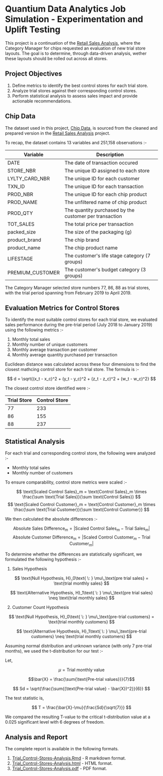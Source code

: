 # Quantium Data Analytics Job Simulation - Experimentation and Uplift Testing

This project is a continuation of the [Retail Sales Analysis](https://github.com/AlifSafwan01/retail-sales-analysis), where the Category Manager for chips requested an evaluation of new trial store layouts. The goal is to determine, through data-driven analysis, wether these layouts should be rolled out across all stores.

## Project Objectives

1. Define metrics to identify the best control stores for each trial store.
2. Analyze trial stores against their corresponding control stores.
3. Perform statistical analysis to assess sales impact and provide actionable recommendations.

## Chip Data

The dataset used in this project, [Chip Data](chip_data.xlsx), is sourced from the cleaned and prepared version in the [Retail Sales Analysis](https://github.com/AlifSafwan01/retail-sales-analysis) project.

To recap, the dataset contains 13 variables and 251,158 observations :-

| Variable | Description |
| --- | --- |
| DATE | The date of transaction occured|
| STORE_NBR | The unique ID assigned to each store |
| LYLTY_CARD_NBR | The unique ID for each customer |
| TXN_ID | The unique ID for each transaction |
| PROD_NBR | The unique ID for each chip product |
| PROD_NAME | The unfiltered name of chip product |
| PROD_QTY | The quantity purchased by the customer per transaction |
| TOT_SALES | The total price per transaction |
| packed_size | The size of the packaging (g) |
| product_brand | The chip brand |
| product_name | The chip product name |
| LIFESTAGE |  The customer's life stage category (7 groups) |
| PREMIUM_CUSTOMER | The customer's budget category (3 groups) |

The Category Manager selected store numbers 77, 86, 88 as trial stores, with the trial period spanning from February 2019 to April 2019.

## Evaluation Metrics for Control Stores

To identify the most suitable control stores for each trial store, we evaluated sales performance during the pre-trial period (July 2018 to January 2019) using the following metrics :-

1. Monthly total sales
2. Monthly number of unique customers
3. Monthly average transaction per customer
4. Monthly average quantity purchased per transaction

Euclidean distance was calculated across these four dimensions to find the closest mathcing control store for each trial store. The formula is :- 

$$
d = \sqrt{(x_t - x_c)^2 + (y_t - y_c)^2 + (z_t - z_c)^2 + (w_t - w_c)^2}
$$

The closest control store identified were :-

| Trial Store | Control Store |
| --- | --- |
| 77 | 233 |
| 86 | 155 |
| 88 | 237 |

## Statistical Analysis

For each trial and corresponding control store, the following were analyzed :-
- Monthly total sales
- Monthly number of customers

To ensure comparability, control store metrics were scaled :-

$$
\text{Scaled Control Sales}_m = \text{Control Sales}_m \times \frac{\sum \text{Trial Sales}}{\sum \text{Control Sales}}
$$
$$
\text{Scaled Control Customer}_m = \text{Control Customer}_m \times \frac{\sum \text{Trial Customer}}{\sum \text{Control Customer}}
$$

We then calculated the absolute differences :-

$$
\text{Absolute Sales Difference}_m = \left| \text{Scaled Control Sales}_m - \text{Trial Sales}_m \right|
$$
$$
\text{Absolute Customer Difference}_m = \left| \text{Scaled Control Customer}_m - \text{Trial Customer}_m \right|
$$

To determine whether the differences are statistically significant, we formulated the following hypothesis :-

1. Sales Hypothesis

$$
\text{Null Hypothesis, H}_0\text{ \: } \mu\_\text{pre trial sales}  = \text{trial monthly sales}
$$

$$
\text{Alternative Hypothesis, H}_1\text{ \: } \mu\_\text{pre trial sales}  \neq \text{trial monthly sales}
$$

2. Customer Count Hypothesis

$$
\text{Null Hypothesis, H}_0\text{ \: } \mu\_\text{pre-trial customers}  = \text{trial monthly customers}
$$

$$
\text{Alternative Hypothesis, H}_1\text{ \: } \mu\_\text{pre-trial customers}  \neq \text{trial monthly customers}
$$

Assuming normal distribution and unknown variance (with only 7 pre-trial months), we used the t-distribution for our test :-

Let,

$$
\mu = \text{Trial monthly value}
$$

$$\bar{X} = \frac{\sum{\text{Pre-trial values}}}{7}$$

$$
Sd = \sqrt{\frac{\sum{(\text{Pre-trial value} - \bar{X})^2}}{6}}
$$

The test statistic is,

$$
T = \frac{\bar{X}-\mu}{\frac{Sd}{\sqrt{7}}}
$$

We compared the resulting T-value to the critical t-distribution value at a 0.025 significant level with 6 degrees of freedom.

## Analysis and Report

The complete report is available in the following formats.
1. [Trial_Control-Stores-Analysis.Rmd](Trial_Control-Stores-Analysis.Rmd) - R markdown format.
2. [Trial_Control-Stores-Analysis.html](Trial_Control-Stores-Analysis.html) - HTML format.
3. [Trial_Control-Stores-Analysis.pdf](Trial_Control-Stores-Analysis.pdf) - PDF format.
